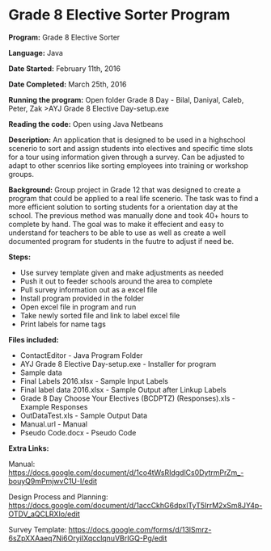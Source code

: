 # Grade 8 Elective Sorter Program
**Program:** Grade 8 Elective Sorter

**Language:** Java

**Date Started:** February 11th, 2016

**Date Completed:** March 25th, 2016

**Running the program:** Open folder Grade 8 Day - Bilal, Daniyal, Caleb, Peter, Zak >AYJ Grade 8 Elective Day-setup.exe

**Reading the code:** Open using Java Netbeans

**Description:** An application that is designed to be used in a highschool scenerio to sort and assign students into electives and specific time slots for a tour using information given through a survey. Can be adjusted to adapt to other scenrios like sorting employees into training or workshop groups. 

**Background:** Group project in Grade 12 that was designed to create a program that could be applied to a real life scenerio. The task was to find a more efficient solution to sorting students for a orientation day at the school. The previous method was manually done and took 40+ hours to complete by hand. The goal was to make it effecient and easy to understand for teachers to be able to use as well as create a well documented program for students in the fuutre to adjust if need be. 

**Steps:**
* Use survey template given and make adjustments as needed
* Push it out to feeder schools around the area to complete
* Pull survey information out as a excel file
* Install program provided in the folder
* Open excel file in program and run
* Take newly sorted file and link to label excel file
* Print labels for name tags 

**Files included:**
* ContactEditor - Java Program Folder
* AYJ Grade 8 Elective Day-setup.exe - Installer for program
* Sample data
 * Final Labels 2016.xlsx - Sample Input Labels
 * Final label data 2016.xlsx - Sample Output after Linkup Labels
 * Grade 8 Day Choose Your Electives (BCDPTZ) (Responses).xls - Example Responses
 * OutDataTest.xls - Sample Output Data
* Manual.url - Manual
* Pseudo Code.docx - Pseudo Code

**Extra Links:**

Manual: https://docs.google.com/document/d/1co4tWsRIdgdlCs0DytrmPrZm_-bouyQ9mPmjwvC1U-I/edit

Design Process and Planning: https://docs.google.com/document/d/1accCkhG6dpxlTyT5IrrM2xSm8JY4p-OTDV_aQCLRXIo/edit

Survey Template: https://docs.google.com/forms/d/13lSmrz-6sZpXXAaeq7Ni6OryiIXqcclqnuVBrIGQ-Pg/edit
